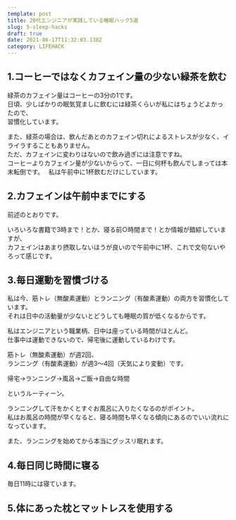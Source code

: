 ```yaml
---
template: post
title: 20代エンジニアが実践している睡眠ハック5選
slug: 5-sleep-hacks
draft: true
date: 2021-06-17T11:32:03.138Z
category: LIFEHACK
---
```

## 1.コーヒーではなくカフェイン量の少ない緑茶を飲む  
緑茶のカフェイン量はコーヒーの3分の1です。　  
日頃、少しばかりの眠気覚ましに飲むには緑茶くらいが私にはちょうどよかったので、  
習慣化しています。  

また、緑茶の場合は、飲んだあとのカフェイン切れによるストレスが少なく、イライラすることもありません。  
ただ、カフェインに変わりはないので飲み過ぎには注意ですね。  
コーヒーよりカフェイン量が少ないからって、一日に何杯も飲んでしまっては本末転倒です。　
私は午前中に1杯飲むだけにしています。  

## 2.カフェインは午前中までにする  
前述のとおりです。  

いろいろな書籍で3時まで！とか、寝る前○時間まで！とか情報が錯綜していますが、  
カフェインはあまり摂取しないほうが良いので午前中に1杯、これで文句ないやろって感じです。  

## 3.毎日運動を習慣づける
私は今、筋トレ（無酸素運動）とランニング（有酸素運動）の両方を習慣化しています。  
それは日中の活動量が少ないとどうしても睡眠の質が低くなるからです。  

私はエンジニアという職業柄、日中は座っている時間がほとんど。  
仕事中は運動できないので、帰宅後に運動しているわけです。   

筋トレ（無酸素運動）が週2回、  
ランニング（有酸素運動）が週3〜4回（天気により変動）です。  

帰宅→ランニング→風呂→ご飯→自由な時間  

というルーティーン。　　

ランニングして汗をかくとすぐお風呂に入りたくなるのがポイント。  
私はお風呂の時間が早くなると、寝る時間も早くなる傾向にあるのでいい流れになっています。　　

また、ランニングを始めてから本当にグッスリ眠れます。  

## 4.毎日同じ時間に寝る  
毎日11時には寝ています。  



## 5.体にあった枕とマットレスを使用する
